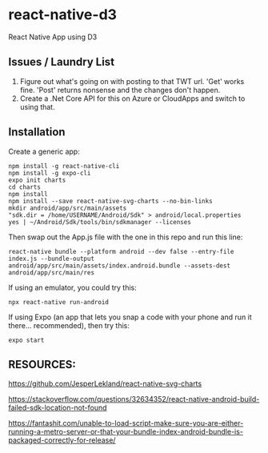 # react-native-d3

React Native App using D3

## Issues / Laundry List

1. Figure out what's going on with posting to that TWT url. 'Get' works fine. 'Post' returns nonsense and the changes don't happen.
2. Create a .Net Core API for this on Azure or CloudApps and switch to using that.

## Installation

Create a generic app:

```
npm install -g react-native-cli
npm install -g expo-cli
expo init charts
cd charts
npm install
npm install --save react-native-svg-charts --no-bin-links
mkdir android/app/src/main/assets
"sdk.dir = /home/USERNAME/Android/Sdk" > android/local.properties
yes | ~/Android/Sdk/tools/bin/sdkmanager --licenses
```
Then swap out the App.js file with the one in this repo and run this line:

```
react-native bundle --platform android --dev false --entry-file index.js --bundle-output android/app/src/main/assets/index.android.bundle --assets-dest android/app/src/main/res
```

If using an emulator, you could try this:

```
npx react-native run-android
```

If using Expo (an app that lets you snap a code with your phone and run it there... recommended), then try this:
```
expo start
```


## RESOURCES:

https://github.com/JesperLekland/react-native-svg-charts

https://stackoverflow.com/questions/32634352/react-native-android-build-failed-sdk-location-not-found

https://fantashit.com/unable-to-load-script-make-sure-you-are-either-running-a-metro-server-or-that-your-bundle-index-android-bundle-is-packaged-correctly-for-release/
